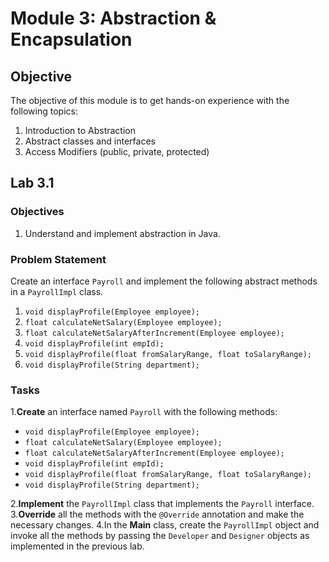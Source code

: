 # Module 3: Abstraction & Encapsulation

## Objective
The objective of this module is to get hands-on experience with the following topics:
1. Introduction to Abstraction
2. Abstract classes and interfaces
3. Access Modifiers (public, private, protected)

## Lab 3.1

### Objectives
1. Understand and implement abstraction in Java.

### Problem Statement
Create an interface `Payroll` and implement the following abstract methods in a `PayrollImpl` class.

1. `void displayProfile(Employee employee);`
2. `float calculateNetSalary(Employee employee);`
3. `float calculateNetSalaryAfterIncrement(Employee employee);`
4. `void displayProfile(int empId);`
5. `void displayProfile(float fromSalaryRange, float toSalaryRange);`
6. `void displayProfile(String department);`

### Tasks

1.**Create** an interface named `Payroll` with the following methods:
   - `void displayProfile(Employee employee);`
   - `float calculateNetSalary(Employee employee);`
   - `float calculateNetSalaryAfterIncrement(Employee employee);`
   - `void displayProfile(int empId);`
   - `void displayProfile(float fromSalaryRange, float toSalaryRange);`
   - `void displayProfile(String department);`

2.**Implement** the `PayrollImpl` class that implements the `Payroll` interface.
3.**Override** all the methods with the `@Override` annotation and make the necessary changes.
4.In the **Main** class, create the `PayrollImpl` object and invoke all the methods by passing the `Developer` and `Designer` objects as implemented in the previous lab.
